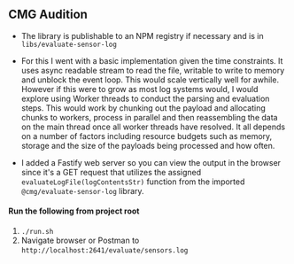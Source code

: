 ## CMG Audition

- The library is publishable to an NPM registry if necessary and is in `libs/evaluate-sensor-log`

- For this I went with a basic implementation given the time constraints. It uses async readable stream to read the file, writable to write to memory and unblock the event loop. This would scale vertically well for awhile. However if this were to grow as most log systems would, I would explore using Worker threads to conduct the parsing and evaluation steps. This would work by chunking out the payload and allocating chunks to workers, process in parallel and then reassembling the data on the main thread once all worker threads have resolved. It all depends on a number of factors including resource budgets such as memory, storage and the size of the payloads being processed and how often.

- I added a Fastify web server so you can view the output in the browser since it's a GET request that utilizes the assigned `evaluateLogFile(logContentsStr)` function from the imported `@cmg/evaluate-sensor-log` library.

#### Run the following from project root

1. `./run.sh`
2. Navigate browser or Postman to
   `http://localhost:2641/evaluate/sensors.log`
